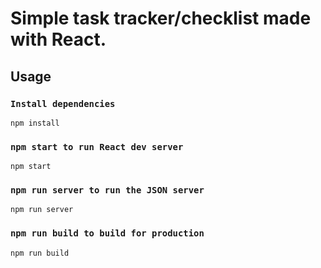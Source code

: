 # Simple task tracker/checklist made with React.

## Usage

### `Install dependencies`
```
npm install
```

### `npm start to run React dev server`
```
npm start
```

### `npm run server to run the JSON server`
```
npm run server
```
### `npm run build to build for production`
```
npm run build
```
